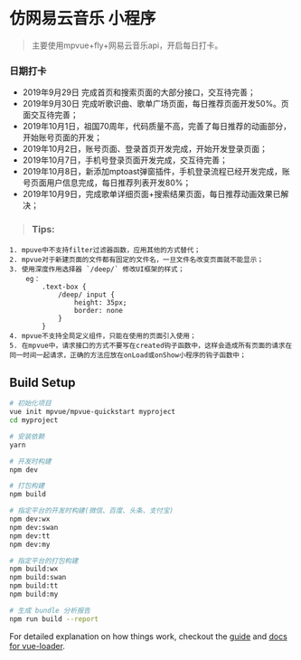 # 仿网易云音乐 小程序

> 主要使用mpvue+fly+网易云音乐api，开启每日打卡。

### 日期打卡
- 2019年9月29日 完成首页和搜索页面的大部分接口，交互待完善；
- 2019年9月30日 完成听歌识曲、歌单广场页面，每日推荐页面开发50%。页面交互待完善；
- 2019年10月1日，祖国70周年，代码质量不高，完善了每日推荐的动画部分，开始账号页面的开发；
- 2019年10月2日，账号页面、登录首页开发完成，开始开发登录页面；
- 2019年10月7日，手机号登录页面开发完成，交互待完善；
- 2019年10月8日，新添加mptoast弹窗插件，手机登录流程已经开发完成，账号页面用户信息完成，每日推荐列表开发80%；
- 2019年10月9日，完成歌单详细页面+搜索结果页面，每日推荐动画效果已解决；

> ### Tips:
    1. mpuve中不支持filter过滤器函数，应用其他的方式替代；
    2. mpvue对于新建页面的文件都有固定的文件名，一旦文件名改变页面就不能显示；
    3. 使用深度作用选择器 `/deep/` 修改UI框架的样式；
        eg：
            .text-box {
                /deep/ input {
                    height: 35px;
                    border: none
                }
            } 
    4. mpvue不支持全局定义组件，只能在使用的页面引入使用；
    5. 在mpvue中，请求接口的方式不要写在created钩子函数中，这样会造成所有页面的请求在同一时间一起请求，正确的方法应放在onLoad或onShow小程序的钩子函数中；


## Build Setup

``` bash
# 初始化项目
vue init mpvue/mpvue-quickstart myproject
cd myproject

# 安装依赖
yarn

# 开发时构建
npm dev

# 打包构建
npm build

# 指定平台的开发时构建(微信、百度、头条、支付宝)
npm dev:wx
npm dev:swan
npm dev:tt
npm dev:my

# 指定平台的打包构建
npm build:wx
npm build:swan
npm build:tt
npm build:my

# 生成 bundle 分析报告
npm run build --report
```

For detailed explanation on how things work, checkout the [guide](http://vuejs-templates.github.io/webpack/) and [docs for vue-loader](http://vuejs.github.io/vue-loader).
